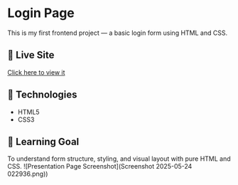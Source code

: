 # Login Page

This is my first frontend project — a basic login form using HTML and CSS.

## 🔗 Live Site
[Click here to view it](https://saweraasad.github.io/login-page/)

## 🧰 Technologies
- HTML5
- CSS3

## 🎯 Learning Goal
To understand form structure, styling, and visual layout with pure HTML and CSS.
![Presentation Page Screenshot](Screenshot 2025-05-24 022936.png))
